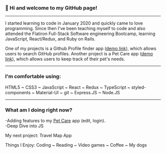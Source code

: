 ### 👋 Hi and welcome to my GitHub page!
***
I started learning to code in January 2020 and quickly came to love programming. Since then I've been teaching myself to code and also attended the Flatiron Full-Stack Software engineering Bootcamp, learning JavaScript, React/Redux, and Ruby on Rails.

One of my projects is a Github Profile finder app ([demo link](https://github-finder-rho-ashy.vercel.app/)), which allows users to search GitHub profiles. Another project is a Pet Care app ([demo link](https://pet-careapp.herokuapp.com/)), which allows users to keep track of their pet's needs.
***

### I'm comfortable using:
HTML5 ~ CSS3 ~ JavaScript ~ React ~ Redux ~ TypeScript ~ styled-components ~ Material-UI ~ git ~ Express.JS ~ Node.JS

***

### What am I doing right now?

-Adding features to my [Pet Care](https://github.com/catwhitmer/petCare) app (edit, login). <br>
-Deep Dive into JS <br>

My next project: Travel Map App <br>

Things I Enjoy:
Coding ~ Reading ~ Video games ~ Coffee ~ My dogs

